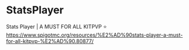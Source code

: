 # StatsPlayer
Stats Player | A MUST FOR ALL KITPVP ⭐
https://www.spigotmc.org/resources/%E2%AD%90stats-player-a-must-for-all-kitpvp-%E2%AD%90.80877/
